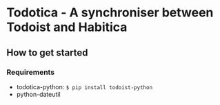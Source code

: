 # Todotica - A synchroniser between Todoist and Habitica

## How to get started

### Requirements

* todotica-python: `$ pip install todoist-python`
* python-dateutil